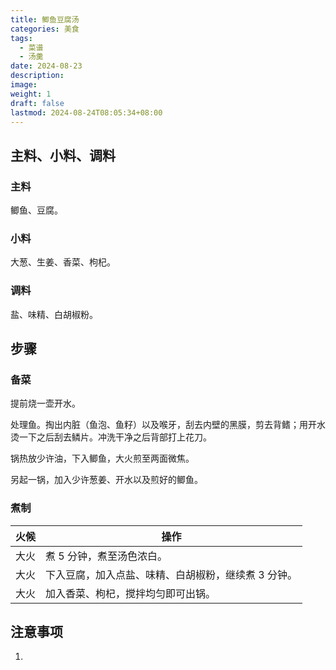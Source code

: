 ```yaml
---
title: 鲫鱼豆腐汤
categories: 美食
tags:
  - 菜谱
  - 汤羹
date: 2024-08-23
description: 
image: 
weight: 1
draft: false
lastmod: 2024-08-24T08:05:34+08:00
---
```

## 主料、小料、调料

### 主料

鲫鱼、豆腐。

### 小料

 大葱、生姜、香菜、枸杞。

### 调料

盐、味精、白胡椒粉。

## 步骤

### 备菜

提前烧一壶开水。

处理鱼。掏出内脏（鱼泡、鱼籽）以及喉牙，刮去内壁的黑膜，剪去背鳍；用开水烫一下之后刮去鳞片。冲洗干净之后背部打上花刀。

锅热放少许油，下入鲫鱼，大火煎至两面微焦。

另起一锅，加入少许葱姜、开水以及煎好的鲫鱼。

### 煮制

| 火候  | 操作                          |
| --- | --------------------------- |
| 大火  | 煮 5 分钟，煮至汤色浓白。              |
| 大火  | 下入豆腐，加入点盐、味精、白胡椒粉，继续煮 3 分钟。 |
| 大火  | 加入香菜、枸杞，搅拌均匀即可出锅。           |

## 注意事项

1. 


